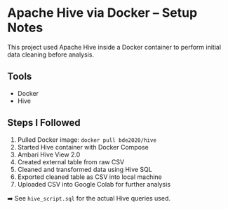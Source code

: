 # Apache Hive via Docker – Setup Notes

This project used Apache Hive inside a Docker container to perform initial data cleaning before analysis.

## Tools
- Docker
- Hive

## Steps I Followed
1. Pulled Docker image: `docker pull bde2020/hive`
2. Started Hive container with Docker Compose
3. Ambari Hive View 2.0
4. Created external table from raw CSV
5. Cleaned and transformed data using Hive SQL
6. Exported cleaned table as CSV into local machine
7. Uploaded CSV into Google Colab for further analysis

➡️ See `hive_script.sql` for the actual Hive queries used.
